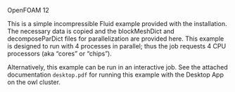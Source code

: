 OpenFOAM 12 

This is a simple incompressible Fluid example provided with the installation. The necessary data is copied and the blockMeshDict and decomposeParDict files for parallelization are provided here. This example is designed to run with 4 processes in parallel; thus the job requests 4 CPU processors (aka “cores” or “chips”).

Alternatively, this example can be run in an interactive job. See the attached documentation `desktop.pdf` for running this example with the Desktop App on the owl cluster.
